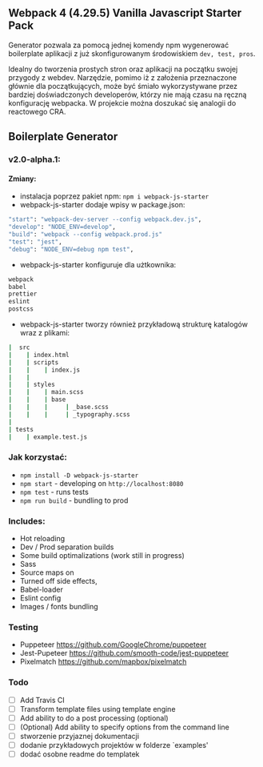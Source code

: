 ## Webpack 4 (4.29.5) Vanilla Javascript Starter Pack

Generator pozwala za pomocą jednej komendy npm wygenerować boilerplate aplikacji z już skonfigurowanym środowiskiem `dev, test, pros`.

Idealny do tworzenia prostych stron oraz aplikacji na początku swojej przygody z webdev.
Narzędzie, pomimo iż z założenia przeznaczone głównie dla początkujących, może być śmiało wykorzystywane przez bardziej doświadczonych developerów, którzy nie mają czasu na ręczną konfigurację webpacka. 
W projekcie można doszukać się analogii do reactowego CRA.

## Boilerplate Generator
### v2.0-alpha.1:
#### Zmiany:
- instalacja poprzez pakiet npm: `npm i webpack-js-starter`
- webpack-js-starter dodaje wpisy w package.json:
```bash
"start": "webpack-dev-server --config webpack.dev.js",
"develop": "NODE_ENV=develop",
"build": "webpack --config webpack.prod.js"
"test": "jest",
"debug": "NODE_ENV=debug npm test",
```

- webpack-js-starter konfiguruje dla użtkownika:
```bash
webpack
babel
prettier
eslint
postcss
```

- webpack-js-starter tworzy również przykładową strukturę katalogów wraz z plikami:
```bash
|  src
|    | index.html
|    | scripts
|    |    | index.js
|    |    
|    | styles
|    |    | main.scss
|    |    | base
|    |    |     | _base.scss
|    |    |     | _typography.scss
|   
| tests
|    | example.test.js
```


### Jak korzystać:

- `npm install -D webpack-js-starter`
- `npm start` - developing on `http://localhost:8080`
- `npm test` - runs tests
- `npm run build` - bundling to prod

### Includes:

- Hot reloading
- Dev / Prod separation builds
- Some build optimalizations (work still in progress)
- Sass
- Source maps on
- Turned off side effects,
- Babel-loader
- Eslint config
- Images / fonts bundling

### Testing

- Puppeteer https://github.com/GoogleChrome/puppeteer
- Jest-Pupeteer https://github.com/smooth-code/jest-puppeteer
- Pixelmatch https://github.com/mapbox/pixelmatch

### Todo
- [ ] Add Travis CI
- [ ] Transform template files using template engine
- [ ] Add ability to do a post processing (optional)
- [ ] (Optional) Add ability to specify options from the command line 
- [ ] stworzenie przyjaznej dokumentacji
- [ ] dodanie przykładowych projektów w folderze `examples'
- [ ] dodać osobne readme do templatek

